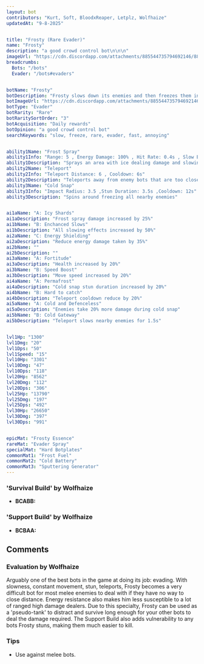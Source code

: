 ```yaml
---
layout: bot
contributors: "Kurt, Soft, BloodxReaper, Letplz, Wolfhaize"
updatedAt: "9-8-2025"


title: "Frosty (Rare Evader)"
name: "Frosty"
description: "a good crowd control bot\n\n\n"
imageUrl: "https://cdn.discordapp.com/attachments/885544735794692146/885547678686142534/frosty.png"
breadcrumbs:
  Bots: "/bots"
  Evader: "/bots#evaders"


botName: "Frosty"
botDescription: "Frosty slows down its enemies and then freezes them in place. Particularly strong against melee bots"
botImageUrl: "https://cdn.discordapp.com/attachments/885544735794692146/885547678686142534/frosty.png"
botType: "Evader"
botRarity: "Rare"
botRaritySortOrder: "3"
botAcquisition: "Daily rewards"
botOpinion: "a good crowd control bot"
searchKeywords: "slow, freeze, rare, evader, fast, annoying"


ability1Name: "Frost Spray"
ability1Info: "Range: 5 , Energy Damage: 100% , Hit Rate: 0.4s , Slow Enemies: 50%"
ability1Description: "Sprays an area with ice dealing damage and slowing enemies"
ability2Name: "Teleport"
ability2Info: "Teleport Distance: 6 , Cooldown: 6s"
ability2Description: "Teleports away from enemy bots that are too close for comfort"
ability3Name: "Cold Snap"
ability3Info: "Impact Radius: 3.5 ,Stun Duration: 3.5s ,Cooldown: 12s"
ability3Description: "Spins around freezing all nearby enemies"


ai1aName: "A: Icy Shards"
ai1aDescription: "Frost spray damage increased by 25%"
ai1bName: "B: Enchanced Slows"
ai1bDescription: "All slowing effects increased by 50%"
ai2aName: "C: Energy Shielding"
ai2aDescription: "Reduce energy damage taken by 35%"
ai2bName: ""
ai2bDescription: ""
ai3aName: "A: Fortitude"
ai3aDescription: "Health increased by 20%"
ai3bName: "B: Speed Boost"
ai3bDescription: "Move speed increased by 20%"
ai4aName: "A: Permafrost"
ai4aDescription: "Cold snap stun duration increased by 20%"
ai4bName: "B: Hard to catch"
ai4bDescription: "Teleport cooldown reduce by 20%"
ai5aName: "A: Cold and Defenceless"
ai5aDescription: "Enemies take 20% more damage during cold snap"
ai5bName: "B: Cold Gateway"
ai5bDescription: "Teleport slows nearby enemies for 1.5s"


lvl1Hp: "1300"
lvl1Dmg: "20"
lvl1Dps: "50"
lvl1Speed: "15"
lvl10Hp: "3301"
lvl10Dmg: "47"
lvl10Dps: "118"
lvl20Hp: "8562"
lvl20Dmg: "112"
lvl20Dps: "306"
lvl25Hp: "13790"
lvl25Dmg: "197"
lvl25Dps: "492"
lvl30Hp: "26650"
lvl30Dmg: "397"
lvl30Dps: "991"


epicMat: "Frosty Essence"
rareMat: "Evader Spray"
specialMat: "Hard Botplates"
commonMat1: "Frost Fuel"
commonMat2: "Cold Battery"
commonMat3: "Sputtering Generator"
---
```


### 'Survival Build' by Wolfhaize
- **BCABB:**

### 'Support Build' by Wolfhaize
- **BCBAA:**

## Comments

### Evaluation by Wolfhaize
Arguably one of the best bots in the game at doing its job: evading. With slowness, constant movement, stun, teleports, Frosty becomes a very difficult bot for most melee enemies to deal with if they have no way to close distance. Energy resistance also makes him less susceptible to a lot of ranged high damage dealers. Due to this specialty, Frosty can be used as a 'pseudo-tank' to distract and survive long enough for your other bots to deal the damage required. The Support Build also adds vulnerability to any bots Frosty stuns, making them much easier to kill.

### Tips
- Use against melee bots.  
